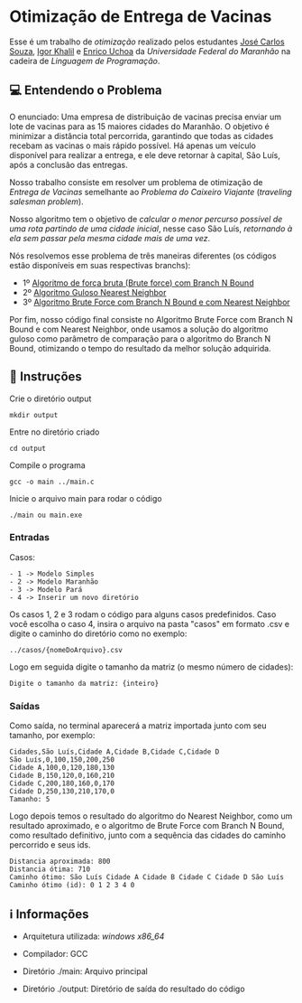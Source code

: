 
# Otimização de Entrega de Vacinas
Esse é um trabalho de _otimização_ realizado pelos estudantes [José Carlos Souza](https://github.com/CarlosSouzapjr), [Igor Khalil](https://github.com/IgorKhalil) e [Enrico Uchoa](https://github.com/lunn-inred) da _Universidade Federal do Maranhão_ na cadeira de _Linguagem de Programação_.

## 💻 Entendendo o Problema
O enunciado: Uma empresa de distribuição de vacinas precisa enviar um lote de vacinas para as 15 maiores cidades do Maranhão. O objetivo é minimizar a distância total percorrida, garantindo que todas as cidades recebam as vacinas o mais rápido possível. Há apenas um veículo disponível para realizar a entrega, e ele deve retornar à capital, São Luís, após a conclusão das entregas.


Nosso trabalho consiste em resolver um problema de otimização de _Entrega de Vacinas_ semelhante ao _Problema do Caixeiro Viajante_ (_traveling salesman problem_).

Nosso algoritmo tem o objetivo de _calcular o menor percurso possível de uma rota partindo de uma cidade inicial_, nesse caso São Luís, _retornando à ela sem passar pela mesma cidade mais de uma vez_.



Nós resolvemos esse problema de três maneiras diferentes (os códigos estão disponíveis em suas respectivas branchs):
- 1º [Algoritmo de força bruta (Brute force) com Branch N Bound](https://github.com/CarlosSouzapjr/EntregaDeVacinas/tree/BruteForce-BranchNBound)
- 2º [Algoritmo Guloso Nearest Neighbor](https://github.com/CarlosSouzapjr/EntregaDeVacinas/tree/Version-1)
- 3º [Algoritmo Brute Force com Branch N Bound e com Nearest Neighbor](https://github.com/CarlosSouzapjr/EntregaDeVacinas/tree/BranchNBound-Guloso)

Por fim, nosso código final consiste no Algoritmo Brute Force com Branch N Bound e com Nearest Neighbor, onde usamos a solução do algoritmo guloso como parâmetro de comparação para o algoritmo do Branch N Bound, otimizando o tempo do resultado da melhor solução adquirida.



## 📃 Instruções

Crie o diretório output

    mkdir output 

Entre no diretório criado

    cd output

Compile o programa

    gcc -o main ../main.c

Inicie o arquivo main para rodar o código

    ./main ou main.exe
    
### Entradas
Casos:

    - 1 -> Modelo Simples
    - 2 -> Modelo Maranhão
    - 3 -> Modelo Pará
    - 4 -> Inserir um novo diretório

Os casos 1, 2 e 3 rodam o código para alguns casos predefinidos. Caso você escolha o caso 4, insira o arquivo na pasta "casos" em formato .csv e digite o caminho do diretório como no exemplo:
    
    ../casos/{nomeDoArquivo}.csv

Logo em seguida digite o tamanho da matriz (o mesmo número de cidades):

    Digite o tamanho da matriz: {inteiro}

### Saídas
Como saída, no terminal aparecerá a matriz importada junto com seu tamanho, por exemplo:

    Cidades,São Luís,Cidade A,Cidade B,Cidade C,Cidade D
    São Luís,0,100,150,200,250
    Cidade A,100,0,120,180,130
    Cidade B,150,120,0,160,210
    Cidade C,200,180,160,0,170
    Cidade D,250,130,210,170,0
    Tamanho: 5

Logo depois temos o resultado do algoritmo do Nearest Neighbor, como um resultado aproximado, e o algoritmo de Brute Force com Branch N Bound, como resultado definitivo, junto com a sequência das cidades do caminho percorrido e seus ids.

    Distancia aproximada: 800
    Distancia ótima: 710
    Caminho ótimo: São Luís Cidade A Cidade B Cidade C Cidade D São Luís
    Caminho ótimo (id): 0 1 2 3 4 0
## ℹ Informações
- Arquitetura utilizada: _windows x86_64_

- Compilador: GCC

- Diretório ./main: Arquivo principal

- Diretório ./output: Diretório de saída do resultado do código
